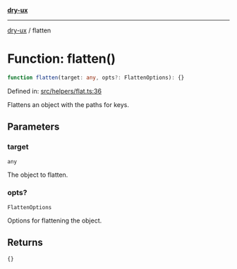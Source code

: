 [**dry-ux**](../README.md)

***

[dry-ux](../README.md) / flatten

# Function: flatten()

```ts
function flatten(target: any, opts?: FlattenOptions): {}
```

Defined in: [src/helpers/flat.ts:36](https://github.com/navedr/dry-ux/blob/2307d10e08d1eae1fe225a5cfa75f0bf24715180/src/helpers/flat.ts#L36)

Flattens an object with the paths for keys.

## Parameters

### target

`any`

The object to flatten.

### opts?

`FlattenOptions`

Options for flattening the object.

## Returns

```ts
{}
```
